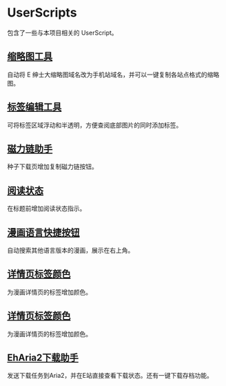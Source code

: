 # UserScripts
包含了一些与本项目相关的 UserScript。

## [缩略图工具](./Thumbnail/)
自动将 E 绅士大缩略图域名改为手机站域名，并可以一键复制各站点格式的缩略图。

## [标签编辑工具](./TagEditor/)
可将标签区域浮动和半透明，方便查阅底部图片的同时添加标签。  

## [磁力链助手](./MagnetHelper/)
种子下载页增加复制磁力链按钮。

## [阅读状态](./ReadStatus/)
在标题前增加阅读状态指示。

## [漫画语言快捷按钮](./TranslatedJump/)
自动搜索其他语言版本的漫画，展示在右上角。

## [详情页标签颜色](./DetailPageTagColor/)
为漫画详情页的标签增加颜色。

## [详情页标签颜色](./DetailPageTagColor/)
为漫画详情页的标签增加颜色。

## [EhAria2下载助手](./AriaEh)
发送下载任务到Aria2，并在E站直接查看下载状态。还有一键下载存档功能。
